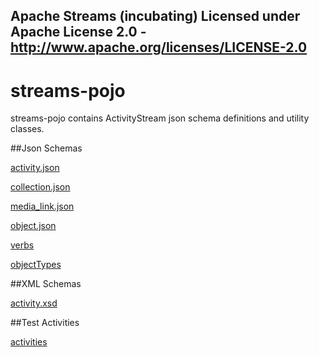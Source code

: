 Apache Streams (incubating)
Licensed under Apache License 2.0 - http://www.apache.org/licenses/LICENSE-2.0
--------------------------------------------------------------------------------

streams-pojo
==============

streams-pojo contains ActivityStream json schema definitions and utility classes.

##Json Schemas

[activity.json](activity.json "activity.json")

[collection.json](collection.json "collection.json")

[media_link.json](media_link.json "media_link.json")

[object.json](object.json "object.json")

[verbs](verbs "verbs/")

[objectTypes](objectTypes "objectTypes/")

##XML Schemas

[activity.xsd](activity.xsd "activity.xsd")

##Test Activities

[activities](activities "activities/")

